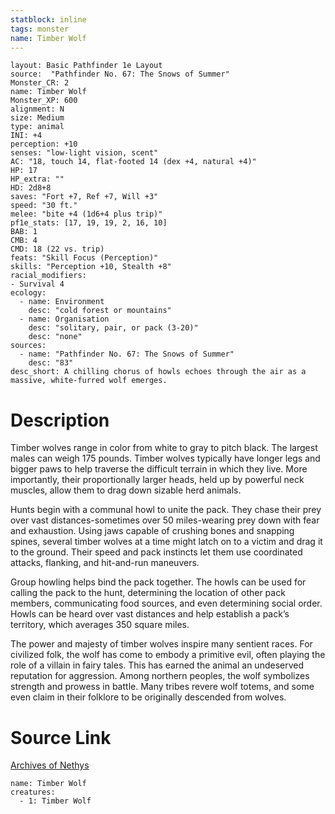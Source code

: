```yaml
---
statblock: inline
tags: monster
name: Timber Wolf
---
```

```statblock
layout: Basic Pathfinder 1e Layout
source:  "Pathfinder No. 67: The Snows of Summer"
Monster_CR: 2
name: Timber Wolf
Monster_XP: 600
alignment: N
size: Medium
type: animal
INI: +4
perception: +10
senses: "low-light vision, scent"
AC: "18, touch 14, flat-footed 14 (dex +4, natural +4)"
HP: 17
HP_extra: ""
HD: 2d8+8
saves: "Fort +7, Ref +7, Will +3"
speed: "30 ft."
melee: "bite +4 (1d6+4 plus trip)"
pf1e_stats: [17, 19, 19, 2, 16, 10]
BAB: 1
CMB: 4
CMD: 18 (22 vs. trip)
feats: "Skill Focus (Perception)"
skills: "Perception +10, Stealth +8"
racial_modifiers:
- Survival 4
ecology:
  - name: Environment
    desc: "cold forest or mountains"
  - name: Organisation
    desc: "solitary, pair, or pack (3-20)"
    desc: "none"
sources:
  - name: "Pathfinder No. 67: The Snows of Summer"
    desc: "83"
desc_short: A chilling chorus of howls echoes through the air as a massive, white-furred wolf emerges.
```
# Description
Timber wolves range in color from white to gray to pitch black. The largest males can weigh 175 pounds. Timber wolves typically have longer legs and bigger paws to help traverse the difficult terrain in which they live. More importantly, their proportionally larger heads, held up by powerful neck muscles, allow them to drag down sizable herd animals.

Hunts begin with a communal howl to unite the pack. They chase their prey over vast distances-sometimes over 50 miles-wearing prey down with fear and exhaustion. Using jaws capable of crushing bones and snapping spines, several timber wolves at a time might latch on to a victim and drag it to the ground. Their speed and pack instincts let them use coordinated attacks, flanking, and hit-and-run maneuvers.

Group howling helps bind the pack together. The howls can be used for calling the pack to the hunt, determining the location of other pack members, communicating food sources, and even determining social order. Howls can be heard over vast distances and help establish a pack’s territory, which averages 350 square miles.

The power and majesty of timber wolves inspire many sentient races. For civilized folk, the wolf has come to embody a primitive evil, often playing the role of a villain in fairy tales. This has earned the animal an undeserved reputation for aggression. Among northern peoples, the wolf symbolizes strength and prowess in battle. Many tribes revere wolf totems, and some even claim in their folklore to be originally descended from wolves.
# Source Link
[Archives of Nethys](https://aonprd.com/MonsterDisplay.aspx?ItemName=Timber%20Wolf)
```encounter-table
name: Timber Wolf
creatures:
  - 1: Timber Wolf
```
